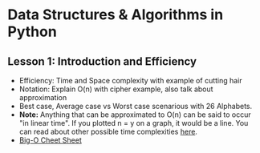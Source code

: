 # Data Structures & Algorithms in Python
## Lesson 1: Introduction and Efficiency
* Efficiency: Time and Space complexity with example of cutting hair
* Notation: Explain O(n) with cipher example, also talk about approximation
* Best case, Average case vs Worst case scenarious with 26 Alphabets.
* **Note:** Anything that can be approximated to O(n) can be said to occur "in linear time". If you plotted n = y on a graph, it would be a line. You can read about other possible time complexities [here](https://en.wikipedia.org/wiki/Time_complexity#Table_of_common_time_complexities).
* [Big-O Cheet Sheet](http://bigocheatsheet.com/)
